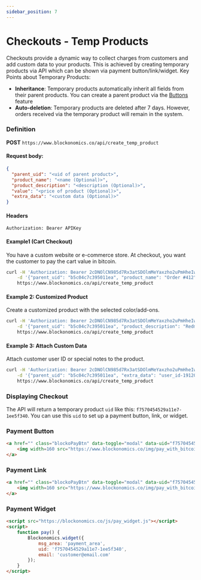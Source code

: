```yaml
---
sidebar_position: 7
---
```


# Checkouts - Temp Products

Checkouts provide a dynamic way to collect charges from customers and add custom data to your products. This is achieved by creating temporary products via API which can be shown via payment button/link/widget. Key Points about Temporary Products:

- **Inheritance**: Temporary products automatically inherit all fields from their parent products. You can create a parent product via the <a href="https://www.blockonomics.co/dashboard#/link" target="_blank">Buttons</a> feature
- **Auto-deletion**: Temporary products are deleted after 7 days. However, orders received via the temporary product will remain in the system.

### Definition
**POST** `https://www.blockonomics.co/api/create_temp_product`

#### Request body:
```json
{
  "parent_uid": "<uid of parent product>",
  "product_name": "<name (Optional)>",
  "product_description": "<description (Optional)>",
  "value": "<price of product (Optional)>",
  "extra_data": "<custom data (Optional)>"
}
```
#### Headers
```http
Authorization: Bearer APIKey
```

#### Example1 (Cart Checkout)

You have a custom website or e-commerce store. At checkout, you want the customer to pay the cart value in bitcoin.

```bash
curl -H 'Authorization: Bearer 2cDNOlCN985d7Rx3atSDOlmMeYaxzho2uPmHheIw4eU' \
    -d '{"parent_uid": "b5c04c7c395011ea", "product_name": "Order #412", "product_description": "1 Red T-shirt\n2 Khaki Trousers", "value": 500}' \
    https://www.blockonomics.co/api/create_temp_product
```

#### Example 2: Customized Product

Create a customized product with the selected color/add-ons.

```bash
curl -H 'Authorization: Bearer 2cDNOlCN985d7Rx3atSDOlmMeYaxzho2uPmHheIw4eU' \
    -d '{"parent_uid": "b5c04c7c395011ea", "product_description": "Redmi 32GB (Yellow)", "value": 412}' \
    https://www.blockonomics.co/api/create_temp_product
```

#### Example 3: Attach Custom Data

Attach customer user ID or special notes to the product.

```bash
curl -H 'Authorization: Bearer 2cDNOlCN985d7Rx3atSDOlmMeYaxzho2uPmHheIw4eU' \
    -d '{"parent_uid": "b5c04c7c395011ea", "extra_data": "user_id-19120"}' \
    https://www.blockonomics.co/api/create_temp_product
```

### Displaying Checkout

The API will return a temporary product `uid` like this: `f7570454529a11e7-1ee5f340`. You can use this `uid` to set up a payment button, link, or widget.

### Payment Button
```html
<a href="" class="blockoPayBtn" data-toggle="modal" data-uid="f7570454529a11e7-1ee5f340">
    <img width=160 src="https://www.blockonomics.co/img/pay_with_bitcoin_medium.png">
</a>
```
### Payment Link
```html
<a href="" class="blockoPayBtn" data-toggle="modal" data-uid="f7570454529a11e7-1ee5f340">
    <img width=160 src="https://www.blockonomics.co/img/pay_with_bitcoin_medium.png">
</a>
```
### Payment Widget
```html
<script src="https://blockonomics.co/js/pay_widget.js"></script>
<script>
    function pay() {
        Blockonomics.widget({
            msg_area: 'payment_area',
            uid: 'f7570454529a11e7-1ee5f340',
            email: 'customer@email.com'
        });
    }
</script>

